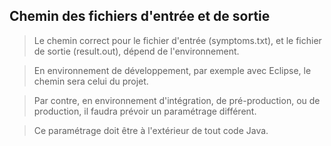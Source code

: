 ## Chemin des fichiers d'entrée et de sortie
>Le chemin correct pour le fichier d'entrée (symptoms.txt), et le fichier de sortie (result.out), dépend de l'environnement.

> En environnement de développement, par exemple avec Eclipse, le chemin sera  celui du projet.

> Par contre, en environnement d'intégration, de pré-production, ou de production, il faudra prévoir un paramétrage différent.

>Ce paramétrage doit être à l'extérieur de tout code Java.